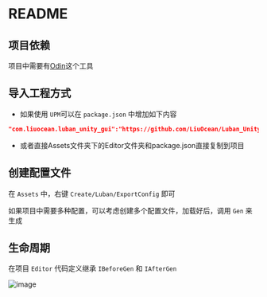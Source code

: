 # README

## 项目依赖

项目中需要有[Odin](https://assetstore.unity.com/packages/tools/utilities/odin-inspector-and-serializer-89041)这个工具

## 导入工程方式

- 如果使用 `UPM`可以在 `package.json` 中增加如下内容

```json
"com.liuocean.luban_unity_gui":"https://github.com/LiuOcean/Luban_Unity_GUI.git?path=Assets/"
```

- 或者直接Assets文件夹下的Editor文件夹和package.json直接复制到项目



## 创建配置文件

在 `Assets` 中，右键 `Create/Luban/ExportConfig` 即可

如果项目中需要多种配置，可以考虑创建多个配置文件，加载好后，调用 `Gen` 来生成

## 生命周期

在项目 `Editor` 代码定义继承 `IBeforeGen` 和 `IAfterGen`

![image](https://github.com/LiuOcean/Luban_Unity_GUI/raw/main/Pics/GUI_Display.png)
